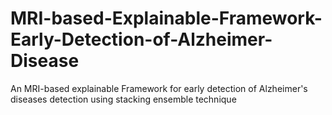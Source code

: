 # MRI-based-Explainable-Framework-Early-Detection-of-Alzheimer-Disease
An MRI-based explainable Framework for early detection of Alzheimer's diseases detection using stacking ensemble technique
